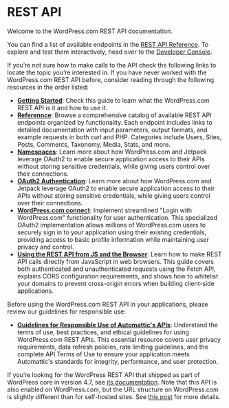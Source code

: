 # REST API

Welcome to the WordPress.com REST API documentation. 

You can find a list of available endpoints in the [REST API Reference](https://developer.wordpress.com/docs/api/reference). To explore and test them interactively, head over to the [Developer Console](https://developer.wordpress.com/docs/api/console/).

If you’re not sure how to make calls to the API check the following links to locate the topic you’re interested in. If you have never worked with the WordPress.com REST API before, consider reading through the following resources in the order listed:

- **[Getting Started](https://developer.wordpress.com/docs/api/getting-started/)**: Check this guide to learn what the WordPress.com REST API is it and how to use it.
- **[Referennce](https://developer.wordpress.com/docs/api/reference/)**: Browse a comprehensive catalog of available REST API endpoints organized by functionality. Each endpoint includes links to detailed documentation with input parameters, output formats, and example requests in both curl and PHP. Categories include Users, Sites, Posts, Comments, Taxonomy, Media, Stats, and more.
- **[Namespaces](https://developer.wordpress.com/docs/api/namespaces/)**: Learn more about how WordPress.com and Jetpack leverage OAuth2 to enable secure application access to their APIs without storing sensitive credentials, while giving users control over their connections.
- **[OAuth2 Authentication](https://developer.wordpress.com/docs/oauth2/)**: Learn more about how WordPress.com and Jetpack leverage OAuth2 to enable secure application access to their APIs without storing sensitive credentials, while giving users control over their connections.
- **[WordPress.com connect](https://developer.wordpress.com/docs/wpcc/)**: Implement streamlined "Login with WordPress.com" functionality for user authentication. This specialized OAuth2 implementation allows millions of WordPress.com users to securely sign in to your application using their existing credentials, providing access to basic profile information while maintaining user privacy and control.
- **[Using the REST API from JS and the Browser](https://developer.wordpress.com/docs/rest-api-javascript/)**: Learn how to make REST API calls directly from JavaScript in web browsers. This guide covers both authenticated and unauthenticated requests using the Fetch API, explains CORS configuration requirements, and shows how to whitelist your domains to prevent cross-origin errors when building client-side applications.

Before using the WordPress.com REST API in your applications, please review our guidelines for responsible use:

- **[Guidelines for Responsible Use of Automattic's APIs](https://developer.wordpress.com/docs/guidelines-for-responsible-use-of-automattics-apis/)**: Understand the terms of use, best practices, and ethical guidelines for using WordPress.com REST APIs. This essential resource covers user privacy requirements, data refresh policies, rate limiting guidelines, and the complete API Terms of Use to ensure your application meets Automattic's standards for integrity, performance, and user protection.

If you’re looking for the WordPress REST API that shipped as part of WordPress core in version 4.7, see [its documentation](https://developer.wordpress.org/rest-api/). Note that this API is also enabled on WordPress.com, but the URL structure on WordPress.com is slightly different than for self-hosted sites. See [this post](https://developer.wordpress.com/2016/11/11/wordpress-rest-api-on-wordpress-com/) for more details.